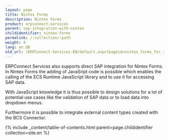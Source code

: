 ```yaml
---
layout: page
title: Nintex Forms
description: Nintex Forms
product: erpconnect-services
parent: sap-integration-with-nintex
childidentifier: nintex-forms
permalink: /:collection/:path
weight: 4
lang: en_GB
old_url: /ERPConnect-Services-EN/default.aspx?pageid=nintex_forms_for_sharepoint
---
```


ERPConnect Services also supports direct SAP integration for Nintex Forms. In Nintex Forms the adding of JavaSript code is possible which enables the calling of the ECS Runtime JavaScript library and to use it for accessing SAP data.

With JavaScript knowledge it is thus possible to design solutions for a lot of potential use cases like the validation of SAP data or to load data into dropdown menus.   

Furthermore it is possible to integrate external content types created with the BCS Connector. 

{% include _content/table-of-contents.html parent=page.childidentifier collection=site.en %}
